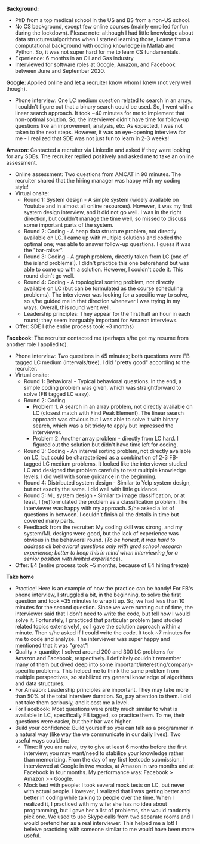**Background:**

* PhD from a top medical school in the US and BS from a non-US school.
* No CS background, except few online courses (mainly enrolled for fun during the lockdown). Please note: although I had little knowledge about data structures/algorithms when I started learning those, I came from a computational background with coding knowledge in Matlab and Python. So, it was not super hard for me to learn CS fundamentals.
* Experience: 6 months in an Oil and Gas industry
* Interviewed for software roles at Google, Amazon, and Facebook between June and September 2020.

**Google**:
Applied online and let a recruiter know whom I knew (not very well though).
* Phone interview: One LC medium question related to search in an array. I couldn't figure out that a binary search could be used. So, I went with a linear search approach. It took ~40 minutes for me to implement that non-optimal solution. So, the interviewer didn't have time for follow-up questions like an improvement, analysis, etc. As expected, I was not taken to the next steps. However, it was an eye-opening interview for me - I realized that SDE was not just fun to learn in 2-3 weeks!

**Amazon**:
Contacted a recruiter via LinkedIn and asked if they were looking for any SDEs. The recruiter replied positively and asked me to take an online assessment.
* Online assessment: Two questions from AMCAT in 90 minutes. The recruiter shared that the hiring manager was happy with my coding style!
* Virtual onsite:
  * Round 1: System design - A simple system (widely available on Youtube and in almost all online resources). However, it was my first system design interview, and it did not go well. I was in the right direction, but couldn't manage the time well, so missed to discuss some important parts of the system.
  * Round 2: Coding - A heap data structure problem, not directly available on LC. I came up with multiple solutions and coded the optimal one; was able to answer follow-up questions. I guess it was the "bar-raiser".
  * Round 3: Coding - A graph problem, directly taken from LC (one of the island problems!). I didn't practice this one beforehand but was able to come up with a solution. However, I couldn't code it. This round didn't go well.
  * Round 4: Coding - A topological sorting problem, not directly available on LC (but can be formulated as the course scheduling problems). The interviewer was looking for a specific way to solve, so s/he guided me in that direction whenever I was trying in my ways. Overall, this round went well.
  * Leadership principles: They appear for the first half an hour in each round; they seem inarguably important for Amazon interviews.
* Offer: SDE I (the entire process took ~3 months)

**Facebook**:
The recruiter contacted me (perhaps s/he got my resume from another role I applied to).
* Phone interview: Two questions in 45 minutes; both questions were FB tagged LC medium (intervals/tree). I did "pretty good" according to the recruiter.
* Virtual onsite:
  * Round 1: Behavioral - Typical behavioral questions. In the end, a simple coding problem was given, which was straightforward to solve (FB tagged LC easy).
  * Round 2: Coding
    * Problem 1. A search in an array problem, not directly available on LC (closest match with Find Peak Element). The linear search approach was obvious but I was able to solve it with binary search, which was a bit tricky to apply but impressed the interviewer. 
    * Problem 2. Another array problem - directly from LC hard. I figured out the solution but didn't have time left for coding.
  * Round 3: Coding - An interval sorting problem, not directly available on LC, but could be characterized as a combination of 2-3 FB-tagged LC medium problems. It looked like the interviewer studied LC and designed the problem carefully to test multiple knowledge levels. I did well with some guidance in the beginning.
  * Round 4: Distributed system design - Similar to Yelp system design, but not exactly the same. I did well with little guidance.
  * Round 5: ML system design - Similar to image classification, or at least, I (re)formulated the problem as a classification problem. The interviewer was happy with my approach. S/he asked a lot of questions in between. I couldn't finish all the details in time but covered many parts.
  * Feedback from the recruiter: My coding skill was strong, and my system/ML designs were good, but the lack of experience was obvious in the behavioral round. (*To be honest, it was hard to address all behavioral questions only with grad school research experience; better to keep this in mind when interviewing for a senior position with limited experience*).
* Offer: E4 (entire process took ~5 months, because of E4 hiring freeze)

**Take home**
* Practice! Here is an example of how the practice can be handy! For FB's phone interview, I struggled a bit, in the beginning, to solve the first question and took ~35 minutes to wrap it up. So, we had less than 10 minutes for the second question. Since we were running out of time, the interviewer said that I don't need to write the code, but tell how I would solve it. Fortunately, I practiced that particular problem (and studied related topics extensively), so I gave the solution approach within a minute. Then s/he asked if I could write the code. It took ~7 minutes for me to code and analyze. The interviewer was super happy and mentioned that it was "great"!
* Quality > quantity: I solved around 200 and 300 LC problems for Amazon and Facebook, respectively. I definitely couldn't remember many of them but dived deep into some important/interesting/company-specific problems. This helped me to think the same problem from multiple perspectives, so stabilized my general knowledge of algorithms and data structures.
* For Amazon: Leadership principles are important. They may take more than 50% of the total interview duration. So, pay attention to them. I did not take them seriously, and it cost me a level.
* For Facebook: Most questions were pretty much similar to what is available in LC, specifically FB tagged, so practice them. To me, their questions were easier, but their bar was higher.
* Build your confidence: Build yourself so you can talk as a programmer in a natural way (like way the we communicate in our daily lives). Two useful ways could be:
  * Time: If you are naive, try to give at least 6 months before the first interview; you may want/need to stabilize your knowledge rather than memorizing. From the day of my first leetcode submission, I interviewed at Google in two weeks, at Amazon in two months and at Facebook in four months. My performance was: Facebook > Amazon >> Google.
  * Mock test with people: I took several mock tests on LC, but never with actual people. However, I realized that I was getting better and better in coding while talking to people over the time. When I realized it, I practiced with my wife; she has no idea about programming, but I gave her a list of problems, she would randomly pick one. We used to use Skype calls from two separate rooms and I would pretend her as a real interviewer. This helped me a lot! I beleive practicing with someone similar to me would have been more useful.
